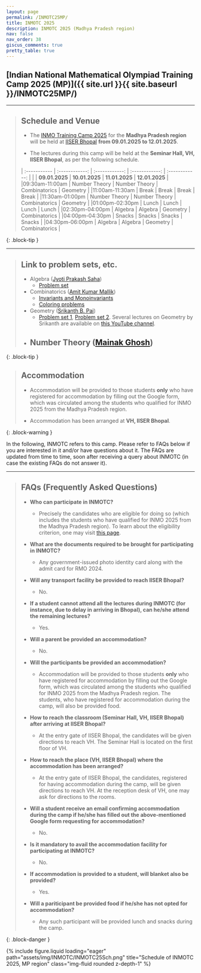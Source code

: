 ```yaml
---
layout: page
permalink: /INMOTC25MP/
title: INMOTC 2025
description: INMOTC 2025 (Madhya Pradesh region)
nav: false
nav_order: 38
giscus_comments: true
pretty_table: true
---
```


## [Indian National Mathematical Olympiad Training Camp 2025 (MP)]({{ site.url }}{{ site.baseurl }}/INMOTC25MP/)

---

> ## Schedule and Venue
>
> - The [INMO Training Camp 2025](https://olympiads.hbcse.tifr.res.in/rmo-2024-results/) for the **Madhya Pradesh region** will be held at [IISER Bhopal](https://www.iiserb.ac.in/) **from 09.01.2025 to 12.01.2025**. 
>
>
> - The lectures during this camp will be held at the **Seminar Hall, VH, IISER Bhopal**, as per the following schedule.
>
>| :----------- | :------------: | :------------: | :------------: | :------------: |
>|  | **09.01.2025** | **10.01.2025** | **11.01.2025** | **12.01.2025** |
>|09:30am-11:00am  | Number Theory | Number Theory | Combinatorics | Geometry |
>|11:00am-11:30am  | Break | Break | Break | Break |
>|11:30am-01:00pm | Number Theory | Number Theory | Combinatorics | Geometry |
>|01:00pm-02:30pm  | Lunch | Lunch | Lunch | Lunch |
>|02:30pm-04:00pm | Algebra | Algebra | Geometry | Combinatorics |
>|04:00pm-04:30pm  | Snacks | Snacks | Snacks | Snacks |
>|04:30pm-06:00pm | Algebra | Algebra | Geometry | Combinatorics |
>
{: .block-tip }

--- 

> ## Link to problem sets, etc.
> - Algebra ([Jyoti Prakash Saha](https://jpsaha.github.io/MOTP/))
>      - [Problem set](https://jpsaha.github.io/MOTP/blog/2025/INMOTC25MPalg/)
> - Combinatorics ([Amit Kumar Mallik](http://www.imo-official.org/participant_r.aspx?id=28281))
>      - [Invariants and Monoinvariants](../assets/pdf/INMOTC/INMOTC25MPcombInv.pdf)
>      - [Coloring problems](../assets/pdf/INMOTC/INMOTC25MPcombColor.pdf)
> - Geometry ([Srikanth B. Pai](https://srikanthbpai.github.io/))
>      - [Problem set 1](../assets/pdf/INMOTC/INMOTC25MPgeo1.pdf), [Problem set 2](../assets/pdf/INMOTC/INMOTC25MPgeo2.pdf). Several lectures on Geometry by Srikanth are available on [this YouTube channel](https://www.youtube.com/channel/UCte6PsCjmIJXqVOgSEmO_vg?app=desktop).
> - Number Theory ([Mainak Ghosh](https://sites.google.com/view/mainak-ghosh-math/))
>      -
>
{: .block-tip }

> ## Accommodation
>
> - Accommodation will be provided to those students **only** who have registered for accommodation by filling out the Google form, which was circulated among the students who qualified for INMO 2025 from the Madhya Pradesh region. 
>
>
> - Accommodation has been arranged at **VH, IISER Bhopal**.
>
{: .block-warning }

In the following, INMOTC refers to this camp. Please refer to FAQs below if you are interested in it and/or have questions about it. The FAQs are updated from time to time, soon after receiving a query about INMOTC (in case the existing FAQs do not answer it).

---

<!--Here is [the schedule of the camp](../assets/pdf/INMOTC/INMOTC25Sch.pdf).

<iframe src="{{ site.baseurl }}/assets/pdf/INMOTC/INMOTC25Sch.pdf" width="100%" height="500" frameborder="no" border="0" marginwidth="0" marginheight="0"></iframe>
-->

> ## FAQs (Frequently Asked Questions)
>
> - **Who can participate in INMOTC?**
>   - Precisely the candidates who are eligible for doing so (which includes the students who have qualified for INMO 2025 from the Madhya Pradesh region). To learn about the eligibility criterion, one may visit [this page](https://olympiads.hbcse.tifr.res.in/rmo-2024-results/).
>
>
> - **What are the documents required to be brought for participating in INMOTC?**
>   - Any government-issued photo identity card along with the admit card for RMO 2024.
>
>
> - **Will any transport facility be provided to reach IISER Bhopal?**
>   - No.
>
> - **If a student cannot attend all the lectures during INMOTC (for instance, due to delay in arriving in Bhopal), can he/she attend the remaining lectures?**
>   - Yes.
>
>
> - **Will a parent be provided an accommodation?**
>   - No.
>
>
> - **Will the participants be provided an accommodation?**
>   - Accommodation will be provided to those students **only** who have registered for accommodation by filling out the Google form, which was circulated among the students who qualified for INMO 2025 from the Madhya Pradesh region. The students, who have registered for accommodation during the camp, will also be provided food.
>
>
> - **How to reach the classroom (Seminar Hall, VH, IISER Bhopal) after arriving at IISER Bhopal?**
>   - At the entry gate of IISER Bhopal, the candidates will be given directions to reach VH. The Seminar Hall is located on the first floor of VH.
>
>
> - **How to reach the place (VH, IISER Bhopal) where the accommodation has been arranged?**
>   - At the entry gate of IISER Bhopal, the candidates, registered for having accommodation during the camp, will be given directions to reach VH. At the reception desk of VH, one may ask for directions to the rooms.
>
>
> - **Will a student receive an email confirming accommodation during the camp if he/she has filled out the above-mentioned Google form requesting for accommodation?**
>   - No. 
>
>
> - **Is it mandatory to avail the accommodation facility for participating at INMOTC?**
>   - No.
>
> - **If accommodation is provided to a student, will blanket also be provided?**
>   - Yes.
>
>
> - **Will a pariticipant be provided food if he/she has not opted for accommodation?**
>   - Any such participant will be provided lunch and snacks during the camp.
>
{: .block-danger }

<div class="row mt-3">
    <div class="col-sm mt-3 mt-md-0">
        {% include figure.liquid loading="eager" path="assets/img/INMOTC/INMOTC25Sch.png" title="Schedule of INMOTC 2025, MP region" class="img-fluid rounded z-depth-1" %}
    </div>
</div>